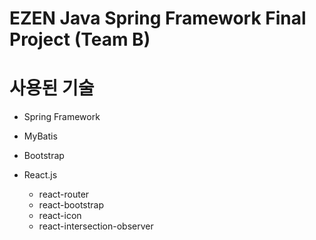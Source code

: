 # EZEN Java Spring Framework Final Project (Team B)

# 사용된 기술
- Spring Framework
- MyBatis
- Bootstrap

- React.js
  - react-router
  - react-bootstrap
  - react-icon
  - react-intersection-observer
